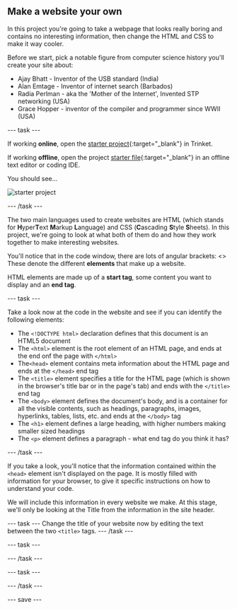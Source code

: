 ## Make a website your own

In this project you're going to take a webpage that looks really boring and contains no interesting information, then change the HTML and CSS to make it way cooler. 

Before we start, pick a notable figure from computer science history you'll create your site about:
+ Ajay Bhatt - Inventor of the USB standard (India)
+ Alan Emtage - Inventor of internet search (Barbados)
+ Radia Perlman - aka the 'Mother of the Internet', Invented STP networking (USA)
+ Grace Hopper - inventor of the compiler and programmer since WWII (USA)

 
--- task ---

If working **online**, open the [starter project](https://trinket.io/library/trinkets/609451ca1d){:target="_blank"} in Trinket.
 
If working **offline**, open the project [starter file](http://rpf.io/p/en/edit-the-web-get){:target="_blank"} in an offline text editor or coding IDE. 

You should see...
 
![starter project](images/starter_project.png)

--- /task ---

The two main languages used to create websites are HTML (which stands for **H**yper**T**ext **M**arkup **L**anguage) and CSS (**C**ascading **S**tyle **S**heets). In this project, we're going to look at what both of them do and how they work together to make interesting websites.

You'll notice that in the code window, there are lots of angular brackets: <> These denote the different **elements** that make up a website. 

HTML elements are made up of a **start tag**, some content you want to display and an **end tag**.

--- task ---

Take a look now at the code in the website and see if you can identify the following elements:

+ The ```<!DOCTYPE html>``` declaration defines that this document is an HTML5 document
+ The ```<html>``` element is the root element of an HTML page, and ends at the end onf the page with ```</html>```
+ The```<head>``` element contains meta information about the HTML page and ends at the ```</head>``` end tag
+ The ```<title>``` element specifies a title for the HTML page (which is shown in the browser's title bar or in the page's tab) and ends with the ```</title>``` end tag
+ The ```<body>``` element defines the document's body, and is a container for all the visible contents, such as headings, paragraphs, images, hyperlinks, tables, lists, etc. and ends at the ```</body>``` tag
+ The ```<h1>``` element defines a large heading, with higher numbers making smaller sized headings
+ The ```<p>``` element defines a paragraph - what end tag do you think it has?

--- /task ---

If you take a look, you'll notice that the information contained within the ```<head>``` element isn't displayed on the page. It is mostly filled with information for your browser, to give it specific instructions on how to understand your code. 

We will include this information in every website we make. At this stage, we'll only be looking at the Title from the information in the site header.

--- task ---
Change the title of your website now by editing the text between the two ```<title>``` tags.
--- /task ---


--- task ---

--- /task ---

--- task ---

--- /task ---

--- save ---